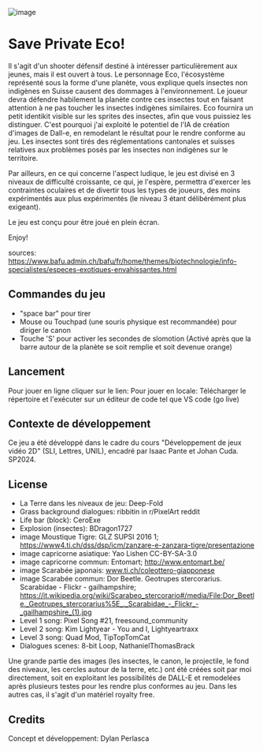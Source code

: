 ![image](https://github.com/user-attachments/assets/fb7e1142-91cd-49ac-884f-af202d92a2a7)


# Save Private Eco!

​Il s'agit d'un shooter défensif destiné à intéresser particulièrement aux jeunes, mais il est ouvert à tous. 
Le personnage Eco, l'écosystème représenté sous la forme d'une planète, vous explique quels insectes non indigènes en Suisse causent des dommages à l'environnement. Le joueur devra défendre habilement la planète contre ces insectes tout en faisant attention à ne pas toucher les insectes indigènes similaires. Eco fournira un petit identikit visible sur les sprites des insectes, afin que vous puissiez les distinguer. C'est pourquoi j'ai exploité le potentiel de l'IA de création d'images de Dall-e, en remodelant le résultat pour le rendre conforme au jeu. Les insectes sont tirés des réglementations cantonales et suisses relatives aux problèmes posés par les insectes non indigènes sur le territoire.

Par ailleurs, en ce qui concerne l'aspect ludique, le jeu est divisé en 3 niveaux de difficulté croissante, ce qui, je l'espère, permettra d'exercer les contraintes oculaires et de divertir tous les types de joueurs, des moins expérimentés aux plus expérimentés (le niveau 3 étant délibérément plus exigeant).

Le jeu est conçu pour être joué en plein écran. 

Enjoy!

sources: [https://www.bafu.admin.ch/bafu/fr/home/themes/biotechnologie/info-specialistes/especes-exotiques-envahissantes.html 
](https://www.bafu.admin.ch/bafu/fr/home/themes/biotechnologie/info-specialistes/especes-exotiques-envahissantes.html)


## Commandes du jeu
- "space bar" pour tirer
- Mouse ou Touchpad (une souris physique est recommandée) pour diriger le canon
- Touche 'S' pour activer les secondes de slomotion (Activé après que la barre autour de la planète se soit remplie et soit devenue orange)

## Lancement
Pour jouer en ligne cliquer sur le lien: 
Pour jouer en locale: Télécharger le répertoire et l'exécuter sur un éditeur de code tel que VS code (go live)

## Contexte de développement

Ce jeu a été développé dans le cadre du cours "Développement de jeux vidéo 2D" (SLI, Lettres, UNIL), encadré par Isaac Pante et Johan Cuda. SP2024.

## License
- La Terre dans les niveaux de jeu: Deep-Fold
- Grass background dialogues: ribbitin in r/PixelArt reddit
- Life bar (block): CeroExe
- Explosion (insectes): BDragon1727
- image Moustique Tigre: GLZ SUPSI 2016 1; https://www4.ti.ch/dss/dsp/icm/zanzare-e-zanzara-tigre/presentazione
- image capricorne asiatique:  Yao Lishen CC-BY-SA-3.0
- image capricorne commun: Entomart; http://www.entomart.be/ 
- image Scarabée japonais: www.ti.ch/coleottero-giapponese
- image Scarabée commun: Dor Beetle. Geotrupes stercorarius. Scarabidae - Flickr - gailhampshire; https://it.wikipedia.org/wiki/Scarabeo_stercorario#/media/File:Dor_Beetle._Geotrupes_stercorarius%5E_._Scarabidae_-_Flickr_-_gailhampshire_(1).jpg
- Level 1 song: Pixel Song #21, freesound_community
- Level 2 song: Kim Lightyear - You and I, Lightyeartraxx
- Level 3 song: Quad Mod, TipTopTomCat
- Dialogues scenes: 8-bit Loop, NathanielThomasBrack

  
Une grande partie des images (les insectes, le canon, le projectile, le fond des niveaux, les cercles autour de la terre, etc.) ont été créées soit par moi directement, soit en exploitant les possibilités de DALL-E et remodelées après plusieurs testes pour les rendre plus conformes au jeu. Dans les autres cas, il s'agit d'un matériel royalty free.

## Credits
Concept et développement: Dylan Perlasca
